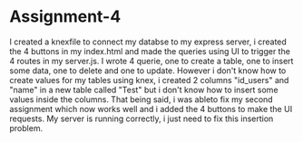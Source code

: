 # Assignment-4

I created a knexfile to connect my databse to my express server, i created the 4 buttons in my index.html and made the queries using UI to trigger the 4 routes in my server.js. I wrote 4 querie, one to create a table, one to insert some data, one to delete and one to update.
However i don't know how to create values for my tables using knex, i created 2 columns "id_users" and "name" in a new table called "Test" but i don't know how to insert some values inside the columns. That being said, i was ableto fix my second assignment which now works well and i added the 4 buttons to make the UI requests. My server is running correctly, i just need to fix this insertion problem.